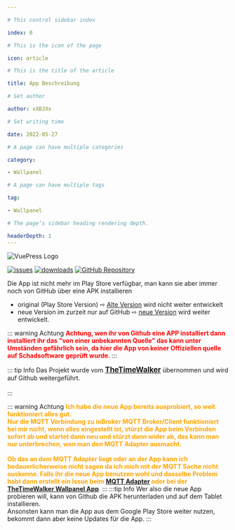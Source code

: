 ```yaml
---

# This control sidebar index

index: 0

# This is the icon of the page

icon: article

# This is the title of the article

title: App Beschreibung

# Set author

author: xXBJXx

# Set writing time

date: 2022-05-27

# A page can have multiple categories

category:

- Wallpanel

# A page can have multiple tags

tag:

- Wallpanel

# The page’s sidebar heading rendering depth.

headerDepth: 1
--- 
```

<img :src="$withBase('/media/wallpanel/wallpanel.png#center')" alt="VuePress Logo">

[![issues](https://img.shields.io/github/issues/TheTimeWalker/wallpanel-android)](https://github.com/TheTimeWalker/wallpanel-android/issues)
[![downloads](https://img.shields.io/github/downloads/TheTimeWalker/wallpanel-android/total)](https://github.com/TheTimeWalker/wallpanel-android)
[![GitHub Repository](https://tinyurl.com/2o6jmf53)](https://github.com/TheTimeWalker/wallpanel-android)

Die App ist nicht mehr im Play Store verfügbar, man kann sie aber immer noch von GitHub über eine APK installieren
+ original (Play Store Version) ⇨ [Alte Version](https://github.com/thecowan/wallpanel-android/releases) wird nicht weiter entwickelt
+ neue Version im zurzeit nur auf GitHub ⇨ [neue Version](https://github.com/TheTimeWalker/wallpanel-android/releases) wird weiter entwickelt.

::: warning Achtung
<span style="color:red; fontSize:1.3em; font-weight:bold">Achtung, wen ihr von Github eine APP installiert dann installiert ihr das "von einer unbekannten Quelle"
das kann unter Umständen gefährlich sein, da hier die App von keiner Offiziellen quelle auf Schadsoftware geprüft wurde.</span>
:::

::: tip Info
Das Projekt wurde vom <span style="font-size:1.2em; font-weight: bold" >[TheTimeWalker](https://github.com/TheTimeWalker/wallpanel-android)</span> übernommen und wird auf
Github weitergeführt.<br>
<br>
:::

::: warning Achtung
<span style="color:orange; font-size:1em; font-weight: bold" >Ich habe die neue App bereits ausprobiert, so weit funktioniert alles gut. <br>
Nur die MQTT Verbindung zu ioBroker MQTT Broker/Client funktioniert bei mir nicht, wenn alles eingestellt ist, stürzt die App beim Verbinden sofort ab und startet dann neu und
stürzt dann wider ab, das kann man nur unterbrechen, wen man den MQTT Adapter ausmacht.
<br>
<br>
Ob das an dem MQTT Adapter liegt oder an der App kann ich bedauerlicherweise nicht sagen da ich mich mit der MQTT Sache nicht auskenne. Falls ihr die neue App benutzen wohl und
dasselbe Problem habt dann erstellt ein Issue beim [MQTT Adapter](https://github.com/ioBroker/ioBroker.mqtt) oder bei
der [TheTimeWalker Wallpanel App](https://github.com/TheTimeWalker/wallpanel-android).
</span>
:::
:::tip Info
Wer also die neue App probieren will, kann von Github die APK herunterladen und auf dem Tablet installieren. <br>
Ansonsten kann man die App aus dem Google Play Store weiter nutzen, bekommt dann aber keine Updates für die App.
:::
